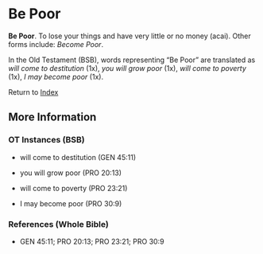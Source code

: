 # Be Poor
**Be Poor**. 
To lose your things and have very little or no money (acai). 
Other forms include: 
*Become Poor*. 


In the Old Testament (BSB), words representing “Be Poor” are translated as 
*will come to destitution* (1x), *you will grow poor* (1x), *will come to poverty* (1x), *I may become poor* (1x). 




Return to [Index](00-Index.md)

## More Information

### OT Instances (BSB)

* will come to destitution (GEN 45:11)

* you will grow poor (PRO 20:13)

* will come to poverty (PRO 23:21)

* I may become poor (PRO 30:9)



### References (Whole Bible)

* GEN 45:11; PRO 20:13; PRO 23:21; PRO 30:9



